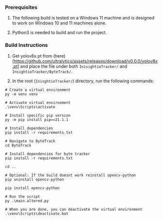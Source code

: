 ### Prerequisites

1. The following build is tested on a Windows 11 machine and is designed to work on Windows 10 and 11 machines alone.

2. Python3 is needed to build and run the project.

### Build Instructions

1. Get yolov8x.pt from (here)[https://github.com/ultralytics/assets/releases/download/v0.0.0/yolov8x.pt] and place the file under both `InisightioTracker/` and `InsightioTracker/ByteTrack/`.

2. In the root (`InisghtioTracker/`) directory, run the following commands:

```shell
# Create a virtual environment
py -m venv venv

# Activate virtual environment
.\venv\Scripts\activate

# Install specific pip version
py -m pip install pip==21.1.1

# Install dependencies
pip install -r requirements.txt

# Navigate to ByteTrack
cd ByteTrack

# Install dependencies for byte tracker
pip install -r requirements.txt

cd ..

# Optional: If the build doesnt work reinstall opencv-python
pip uninstall opencv-python

pip install opencv-python

# Run the script
py .\main.altered.py

# When you are done, you can deactivate the virtual environment
.\venv\Scripts\deactivate.bat
```